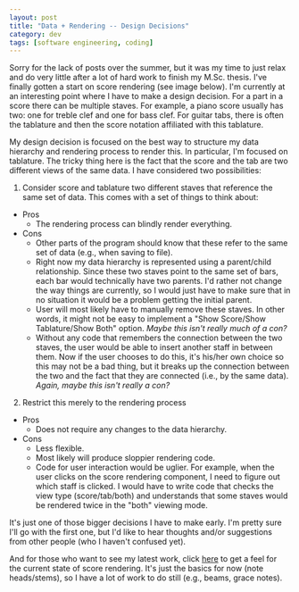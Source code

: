 ```yaml
---           
layout: post
title: "Data + Rendering -- Design Decisions"
category: dev
tags: [software engineering, coding]
---
```

Sorry for the lack of posts over the summer, but it was my time to just relax and do very little after a lot of hard work to finish my M.Sc. thesis. I've finally gotten a start on score rendering (see image below). I'm currently at an interesting point where I have to make a design decision. For a part in a score there can be multiple staves. For example, a piano score usually has two: one for treble clef and one for bass clef. For guitar tabs, there is often the tablature and then the score notation affiliated with this tablature.

<!-- more -->
My design decision is focused on the best way to structure my data hierarchy and rendering process to render this. In particular, I'm focused on tablature. The tricky thing here is the fact that the score and the tab are two different views of the same data. I have considered two possibilities:

1. Consider score and tablature two different staves that reference the same set of data. This comes with a set of things to think about:
  * Pros
    * The rendering process can blindly render everything.
  * Cons
    * Other parts of the program should know that these refer to the same set of data (e.g., when saving to file).
    * Right now my data hierarchy is represented using a parent/child relationship. Since these two staves point to the same set of bars, each bar would technically have two parents. I'd rather not change the way things are currently, so I would just have to make sure that in no situation it would be a problem getting the initial parent.
    * User will most likely have to manually remove these staves. In other words, it might not be easy to implement a "Show Score/Show Tablature/Show Both" option. _Maybe this isn't really much of a con?_
    * Without any code that remembers the connection between the two staves, the user would be able to insert another staff in between them. Now if the user chooses to do this, it's his/her own choice so this may not be a bad thing, but it breaks up the connection between the two and the fact that they are connected (i.e., by the same data). _Again, maybe this isn't really a con?_

2. Restrict this merely to the rendering process
  * Pros
    * Does not require any changes to the data hierarchy.
  * Cons
    * Less flexible.
    * Most likely will produce sloppier rendering code.
    * Code for user interaction would be uglier. For example, when the user clicks on the score rendering component, I need to figure out which staff is clicked. I would have to write code that checks the view type (score/tab/both) and understands that some staves would be rendered twice in the "both" viewing mode.

It's just one of those bigger decisions I have to make early. I'm pretty sure I'll go with the first one, but I'd like to hear thoughts and/or suggestions from other people (who I haven't confused yet).

And for those who want to see my latest work, click [here](http://www.cs.mun.ca/~gedge/dt_soc_test.png) to get a feel for the current state of score rendering. It's just the basics for now (note heads/stems), so I have a lot of work to do still (e.g., beams, grace notes).